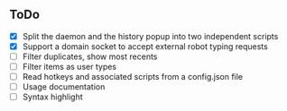 ## ToDo

-   [x] Split the daemon and the history popup into two independent scripts
-   [x] Support a domain socket to accept external robot typing requests
-   [ ] Filter duplicates, show most recents
-   [ ] Filter items as user types
-   [ ] Read hotkeys and associated scripts from a config.json file
-   [ ] Usage documentation
-   [ ] Syntax highlight
